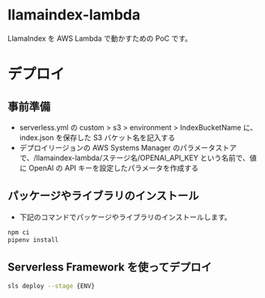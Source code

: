 # llamaindex-lambda

LlamaIndex を AWS Lambda で動かすための PoC です。

# デプロイ

## 事前準備

- serverless.yml の custom > s3 > environment > IndexBucketName に、index.json を保存した S3 バケット名を記入する
- デプロイリージョンの AWS Systems Manager のパラメータストアで、/llamaindex-lambda/ステージ名/OPENAI_API_KEY という名前で、値に OpenAI の API キーを設定したパラメータを作成する

## パッケージやライブラリのインストール

- 下記のコマンドでパッケージやライブラリのインストールします。

```bash
npm ci
pipenv install
```

## Serverless Framework を使ってデプロイ

```bash
sls deploy --stage {ENV}
```
